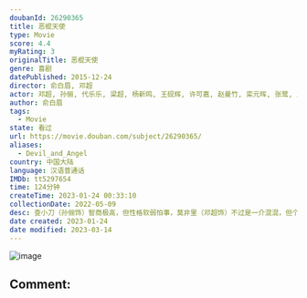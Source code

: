 ```yaml
---
doubanId: 26290365
title: 恶棍天使
type: Movie
score: 4.4
myRating: 3
originalTitle: 恶棍天使
genre: 喜剧
datePublished: 2015-12-24
director: 俞白眉, 邓超
actor: 邓超, 孙俪, 代乐乐, 梁超, 杨新鸣, 王砚辉, 许可嘉, 赵曼竹, 栾元晖, 张鹭, 王双宝, 秦越, 孙艳, 张籽沐, 李栋, 张京, 邹轩琦, 果汁, 罗栋
author: 俞白眉
tags:
  - Movie
state: 看过
url: https://movie.douban.com/subject/26290365/
aliases:
  - Devil_and_Angel
country: 中国大陆
language: 汉语普通话
IMDb: tt5297654
time: 124分钟
createTime: 2023-01-24 00:33:10
collectionDate: 2022-05-09
desc: 查小刀（孙俪饰）智商极高，但性格软弱怕事，莫非里（邓超饰）不过是一介混混，但个性嚣张跋扈，一场车祸让两人相遇，莫非里毫无意外的狠狠在查小刀的身上诈了一笔。亲情淡漠，工作受挫，又遭恶人欺压，查小刀心...
date created: 2023-01-24
date modified: 2023-03-14
---
```


![image](p2298326979.jpg)

Comment:
---

